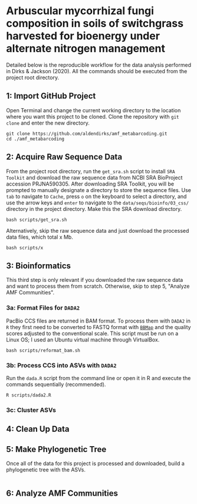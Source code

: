 
# Arbuscular mycorrhizal fungi composition in soils of switchgrass harvested for bioenergy under alternate nitrogen management

Detailed below is the reproducible workflow for the data analysis performed in Dirks & Jackson (2020). All the commands should be executed from the project root directory. 

## 1: Import GitHub Project

Open Terminal and change the current working directory to the location where you want this project to be cloned. Clone the repository with `git clone` and enter the new directory.  

```
git clone https://github.com/aldendirks/amf_metabarcoding.git
cd ./amf_metabarcoding
```

## 2: Acquire Raw Sequence Data

From the project root directory, run the `get_sra.sh` script to install `SRA Toolkit` and download the raw sequence data from NCBI SRA BioProject accession PRJNA590305. After downloading SRA Toolkit, you will be prompted to manually designate a directory to store the sequence files. Use `tab` to navigate to `Cache`, press `o` on the keyboard to select a directory, and use the arrow keys and `enter` to navigate to the `data/seqs/bioinfo/03_css/` directory in the project directory. Make this the SRA download directory.

```
bash scripts/get_sra.sh
```






Alternatively, skip the raw sequence data and just download the processed data files, which total x Mb. 

```
bash scripts/x
```

## 3: Bioinformatics

This third step is only relevant if you downloaded the raw sequence data and want to process them from scratch. Otherwise, skip to step 5, "Analyze AMF Communities".

### 3a: Format Files for `DADA2`

PacBio CCS files are returned in BAM format. To process them with `DADA2` in `R` they first need to be converted to FASTQ format with [`BBMap`](https://sourceforge.net/projects/bbmap/) and the quality scores adjusted to the conventional scale. This script must be run on a Linux OS; I used an Ubuntu virtual machine through VirtualBox.

```
bash scripts/reformat_bam.sh
```

### 3b: Process CCS into ASVs with `DADA2`

Run the `dada.R` script from the command line or open it in R and execute the commands sequentially (recommended). 

```
R scripts/dada2.R
```

### 3c: Cluster ASVs

## 4: Clean Up Data

## 5: Make Phylogenetic Tree

Once all of the data for this project is processed and downloaded, build a phylogenetic tree with the ASVs.

```
```

## 6: Analyze AMF Communities